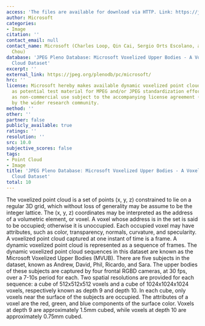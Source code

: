 ```yaml
---
access: 'The files are available for download via HTTP. Link: https://jpeg.org/plenodb/pc/microsoft/'
author: Microsoft
categories:
- Image
citation: ''
contact_email: null
contact_name: Microsoft (Charles Loop, Qin Cai, Sergio Orts Escolano, and Philip A.
  Chou)
database: 'JPEG Pleno Database: Microsoft Voxelized Upper Bodies - A Voxelized Point
  Cloud Dataset'
excerpt: ''
external_link: https://jpeg.org/plenodb/pc/microsoft/
hrc: ''
license: Microsoft hereby makes available dynamic voxelized point cloud data sequences
  as potential test material for MPEG and/or JPEG standardization efforts, as well
  as non-commercial use subject to the accompanying license agreement (https://jpeg.org/plenodb/pc/microsoft/license.pdf)
  by the wider research community.
method: ''
other: ''
partner: false
publicly_available: true
ratings: ''
resolution: ''
src: 10.0
subjective_scores: false
tags:
- Point Cloud
- Image
title: 'JPEG Pleno Database: Microsoft Voxelized Upper Bodies - A Voxelized Point
  Cloud Dataset'
total: 10
---
```


The voxelized point cloud is a set of points (x, y, z) constrained to lie on a regular 3D grid, which without loss of generality may be assume to be the integer lattice. The (x, y, z) coordinates may be interpreted as the address of a volumetric element, or voxel. A voxel whose address is in the set is said to be occupied; otherwise it is unoccupied. Each occupied voxel may have attributes, such as color, transparency, normals, curvature, and specularity. A voxelized point cloud captured at one instant of time is a frame. A dynamic voxelized point cloud is represented as a sequence of frames. The dynamic voxelized point cloud sequences in this dataset are known as the Microsoft Voxelized Upper Bodies (MVUB). There are five subjects in the dataset, known as Andrew, David, Phil, Ricardo, and Sara. The upper bodies of these subjects are captured by four frontal RGBD cameras, at 30 fps, over a 7-10s period for each. Two spatial resolutions are provided for each sequence: a cube of 512x512x512 voxels and a cube of 1024x1024x1024 voxels, respectively known as depth 9 and depth 10. In each cube, only voxels near the surface of the subjects are occupied. The attributes of a voxel are the red, green, and blue components of the surface color. Voxels at depth 9 are approximately 1.5mm cubed, while voxels at depth 10 are approximately 0.75mm cubed.